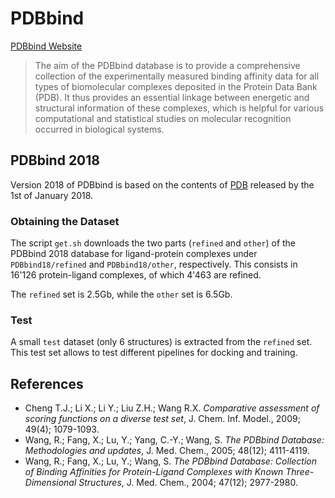 # PDBbind

[PDBbind Website](http://www.pdbbind.org.cn/)

> The aim of the PDBbind database is to provide a comprehensive collection of the experimentally measured binding affinity data for all types of biomolecular complexes deposited in the Protein Data Bank (PDB). It thus provides an essential linkage between energetic and structural information of these complexes, which is helpful for various computational and statistical studies on molecular recognition occurred in biological systems.


## PDBbind 2018

Version 2018 of PDBbind is based on the contents of [PDB](https://www.rcsb.org/) released by the 1st of January 2018.

### Obtaining the Dataset

The script `get.sh` downloads the two parts (`refined` and `other`) of the PDBbind 2018 database for ligand-protein complexes under `PDBbind18/refined` and `PDBbind18/other`, respectively. This consists in 16'126 protein-ligand complexes, of which 4'463 are refined. 

The `refined` set is 2.5Gb, while the `other` set is 6.5Gb.

### Test

A small `test` dataset (only 6 structures) is extracted from the `refined` set. This test set allows to test different pipelines for docking and training.


## References

* Cheng T.J.; Li X.; Li Y.; Liu Z.H.; Wang R.X. *Comparative assessment of scoring functions on a diverse test set*, J. Chem. Inf. Model., 2009; 49(4); 1079-1093.
* Wang, R.; Fang, X.; Lu, Y.; Yang, C.-Y.; Wang, S. *The PDBbind Database: Methodologies and updates*, J. Med. Chem., 2005; 48(12); 4111-4119.
* Wang, R.; Fang, X.; Lu, Y.; Wang, S. *The PDBbind Database: Collection of Binding Affinities for Protein-Ligand Complexes with Known Three-Dimensional Structures*, J. Med. Chem., 2004; 47(12); 2977-2980.